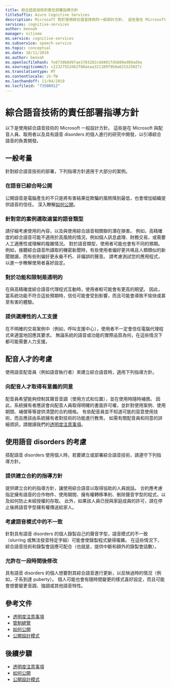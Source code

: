 ```yaml
---
title: 綜合語音技術的責任部署指導方針
titleSuffix: Azure Cognitive Services
description: Microsoft 對於使用綜合語音技術的一般設計方針。 這些是在 Microsoft 與語音 disorders 共同進行的研究中開發，以引導綜合語音的負責開發人員。
services: cognitive-services
author: benoah
manager: nitinme
ms.service: cognitive-services
ms.subservice: speech-service
ms.topic: conceptual
ms.date: 10/11/2019
ms.author: benoah
ms.openlocfilehash: fe8730b0d97ae3783282cdd401fd5889ed08ad9a
ms.sourcegitcommit: c22327552d62f88aeaa321189f9b9a631525027c
ms.translationtype: MT
ms.contentlocale: zh-TW
ms.lasthandoff: 11/04/2019
ms.locfileid: "73500912"
---
```

# <a name="guidelines-for-responsible-deployment-of-synthetic-voice-technology"></a>綜合語音技術的責任部署指導方針
以下是使用綜合語音技術的 Microsoft 一般設計方針。 這些是在 Microsoft 與配音人員、取用者以及具有語音 disorders 的個人進行的研究中開發，以引導綜合語音的負責開發。

## <a name="general-considerations"></a>一般考量
針對綜合語音技術的部署，下列指導方針適用于大部分的案例。

### <a name="disclose-when-the-voice-is-synthetic"></a>在語音已綜合時公開
公開語音是電腦產生的不只是將有害結果從欺騙的風險降到最低，也會增加組織提供語音的信任。 深入瞭解[如何公開](concepts-disclosure-guidelines.md)。

### <a name="select-appropriate-voice-types-for-your-scenario"></a>針對您的案例選取適當的語音類型
請仔細考慮使用的內容，以及與使用綜合語音相關聯的潛在損害。 例如，高精確度的綜合語音可能不適用於高風險的情況，例如個人訊息處理、財務交易，或需要人工適應性或理解的複雜情況。 對於語音類型，使用者可能也會有不同的預期。 例如，接聽綜合語音所讀取的機密新聞時，有些使用者偏好更共鳴且人類類似的新聞閱讀，而有些則偏好更永垂不朽、非偏誤的聲音。 請考慮測試您的應用程式，以進一步瞭解使用者喜好設定。

### <a name="be-transparent-about-capabilities-and-limitations"></a>對於功能和限制是透明的
在與高精確度綜合語音代理程式互動時，使用者較可能會有更高的期望。 因此，當系統功能不符合這些預期時，信任可能會受到影響，而且可能會導致不愉快或甚至有害的體驗。

### <a name="provide-optional-human-support"></a>提供選擇性的人工支援
在不明確的交易案例中（例如，呼叫支援中心），使用者不一定會信任電腦代理程式來適當地回應其要求。 無論系統的語音或功能的實際品質為何，在這些情況下都可能需要人力支援。

## <a name="considerations-for-voice-talent"></a>配音人才的考慮
使用語音配音員（例如語音執行者）來建立綜合語音時，適用下列指導方針。

### <a name="obtain-meaningful-consent-from-voice-talent"></a>向配音人才取得有意義的同意
配音員希望能夠控制其聲音音調（使用方式和位置），並在使用時隨時補償。 因此，系統擁有者應該會向配音人員取得明確的書面許可權，並針對使用案例、使用期間、補償等等提供清楚的合約規格。 有些配音員並不知道可能的惡意使用技術，而且應該由系統擁有者對技術的功能進行教育。 如需有關配音員和同意的詳細資訊，請閱讀我們的[透明度注意事項](https://aka.ms/neural-tts-transparency-note)。


## <a name="considerations-for-those-with-speech-disorders"></a>使用語音 disorders 的考慮
搭配語音 disorders 使用個人時，若要建立或部署綜合語音技術，請遵守下列指導方針。

### <a name="provide-guidelines-to-establish-contracts"></a>提供建立合約的指導方針
提供建立合約的指導方針，讓使用綜合語音以取得協助的人員說話。 合約應考慮指定擁有語音的合作物件、使用期間、擁有權轉移準則、刪除聲音字型的程式，以及如何防止未經授權的存取。 此外，如果該人員已授與家庭成員的許可，請在停止後將語音字型擁有權傳送給家人。

### <a name="account-for-inconsistencies-in-speech-patterns"></a>考慮語音模式中的不一致
針對具有語音 disorders 的個人錄製自己的聲音字型，語音模式的不一致（slurring 或無法發音特定字組）可能會使錄製程式變得複雜。 在這些情況下，綜合語音技術和錄製會話應可配合（也就是，提供中斷和額外的錄製會話數）。

### <a name="allow-modification-over-time"></a>允許在一段時間後修改
具有語音 disorders 的個人想要對其綜合語音進行更新，以反映過時的情況（例如，子系到達 puberty）。 個人可能也會有隨時間變更的樣式喜好設定，而且可能會想要變更音調、強調或其他語音特性。


## <a name="reference-docs"></a>參考文件

* [透明度注意事項](https://aka.ms/neural-tts-transparency-note)
* [管制總覽](concepts-gating-overview.md)
* [如何公開](concepts-disclosure-guidelines.md)
* [公開設計模式](concepts-disclosure-patterns.md)

## <a name="next-steps"></a>後續步驟

* [透明度注意事項](https://aka.ms/neural-tts-transparency-note)
* [如何公開](concepts-disclosure-guidelines.md)
* [公開設計模式](concepts-disclosure-patterns.md)
